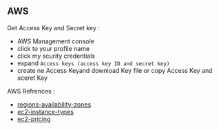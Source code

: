 ## AWS

Get Access Key and Secret key :
- AWS Management console
- click to your profile name
- click my scurity credentials
- expand `Access keys (access key ID and secret key)`
- create ne Access Keyand download Key file or copy Access Key and sceret Key

AWS Refrences :
- [regions-availability-zones](https://docs.aws.amazon.com/AWSEC2/latest/UserGuide/using-regions-availability-zones.html)
- [ec2-instance-types](https://aws.amazon.com/id/ec2/instance-types/)
- [ec2-pricing](https://aws.amazon.com/id/ec2/pricing/)
